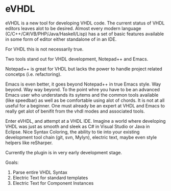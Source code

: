 eVHDL
=====

eVHDL is a new tool for developing VHDL code.
The current status of VHDL editors leaves alot
to be desired.  Almost every modern language
(C/C++/C#/VB/PHP/Java/Haskell/Lisp) has a set 
of basic features available in some form of
editor either standalone of in an IDE.

For VHDL this is not necessarily true.

Two tools stand out for VHDL development,
Notepad++ and Emacs.

Notepad++ is great for VHDL but lacks the power to
handle project related concetps (i.e. refactoring).

Emacs is even better, it goes beyond Notepad++ in true
Emacs style.  Way beyond.  Way way beyond.  To the point
whre you have to be an advanced Emacs user who understands
its sytems and the common tools available (like speedbar)
as well as be comfortable using alot of chords.  It
is not at all useful for a beginner.  One must already
be an expert at VHDL and Emacs to really get alot of
benifit from the vhdl modes and associated tools.

Enter eVHDL, and attempt at a VHDL IDE.  Imagine a world
where developing VHDL was just as smooth and sleek
as C# in Visual Studio or Java in Eclipse.  Nice
Syntax Coloring, the ability to tie into your existing
development tool chain (git, svn, Mylyn), electric text,
maybe even style helpers like reSharper.

Currently the plugin is in very early development stage.

Goals:

1. Parse entire VHDL Syntax
2. Electric Text for standard templates
3. Electric Text for Component Instances






